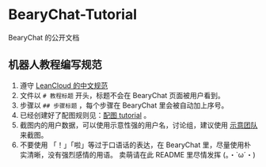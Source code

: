 # BearyChat-Tutorial

BearyChat 的公开文档


## 机器人教程编写规范


1. 遵守 [LeanCloud 的中文规范](https://github.com/sparanoid/chinese-copywriting-guidelines)
2. 文件以 `# 教程标题` 开头，标题不会在 BearyChat 页面被用户看到。
3. 步骤以 `## 步骤标题` ，每个步骤在 BearyChat 里会被自动加上序号。
4. 已经创建好了配图规则见：[配图 tutorial](/tutorials/tutorial.md) 。
5. 截图内的用户数据，可以使用示意性强的用户名，讨论组，建议使用 [示意团队](https://example.bearychat.com) 来截图。
6. 不要使用 「！」「啦」等过于口语话的表达，在 BearyChat 里，尽量使用朴实清晰，没有强烈感情的用语。 卖萌请在此 README 里尽情发挥 (。・`ω´・)
